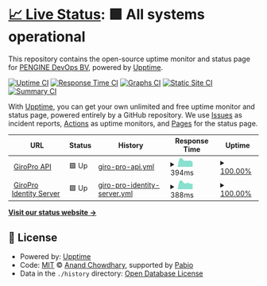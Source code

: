 # [📈 Live Status](https://PENGINE-COM.github.io/upptime): <!--live status--> **🟩 All systems operational**

This repository contains the open-source uptime monitor and status page for [PENGINE DevOps BV](www.pengine.com), powered by [Upptime](https://github.com/upptime/upptime).

[![Uptime CI](https://github.com/PENGINE-COM/upptime/workflows/Uptime%20CI/badge.svg)](https://github.com/PENGINE-COM/upptime/actions?query=workflow%3A%22Uptime+CI%22)
[![Response Time CI](https://github.com/PENGINE-COM/upptime/workflows/Response%20Time%20CI/badge.svg)](https://github.com/PENGINE-COM/upptime/actions?query=workflow%3A%22Response+Time+CI%22)
[![Graphs CI](https://github.com/PENGINE-COM/upptime/workflows/Graphs%20CI/badge.svg)](https://github.com/PENGINE-COM/upptime/actions?query=workflow%3A%22Graphs+CI%22)
[![Static Site CI](https://github.com/PENGINE-COM/upptime/workflows/Static%20Site%20CI/badge.svg)](https://github.com/PENGINE-COM/upptime/actions?query=workflow%3A%22Static+Site+CI%22)
[![Summary CI](https://github.com/PENGINE-COM/upptime/workflows/Summary%20CI/badge.svg)](https://github.com/PENGINE-COM/upptime/actions?query=workflow%3A%22Summary+CI%22)

With [Upptime](https://upptime.js.org), you can get your own unlimited and free uptime monitor and status page, powered entirely by a GitHub repository. We use [Issues](https://github.com/PENGINE-COM/upptime/issues) as incident reports, [Actions](https://github.com/PENGINE-COM/upptime/actions) as uptime monitors, and [Pages](https://PENGINE-COM.github.io/upptime) for the status page.

<!--start: status pages-->
<!-- This summary is generated by Upptime (https://github.com/upptime/upptime) -->
<!-- Do not edit this manually, your changes will be overwritten -->
<!-- prettier-ignore -->
| URL | Status | History | Response Time | Uptime |
| --- | ------ | ------- | ------------- | ------ |
| <img alt="" src="https://icons.duckduckgo.com/ip3/api.giropro.pengine.com.ico" height="13"> [GiroPro API](https://api.giropro.pengine.com/hc) | 🟩 Up | [giro-pro-api.yml](https://github.com/PENGINE-COM/upptime/commits/HEAD/history/giro-pro-api.yml) | <details><summary><img alt="Response time graph" src="./graphs/giro-pro-api/response-time-week.png" height="20"> 394ms</summary><br><a href="https://status.giropro.pengine.com/history/giro-pro-api"><img alt="Response time 431" src="https://img.shields.io/endpoint?url=https%3A%2F%2Fraw.githubusercontent.com%2FPENGINE-COM%2Fupptime%2FHEAD%2Fapi%2Fgiro-pro-api%2Fresponse-time.json"></a><br><a href="https://status.giropro.pengine.com/history/giro-pro-api"><img alt="24-hour response time 513" src="https://img.shields.io/endpoint?url=https%3A%2F%2Fraw.githubusercontent.com%2FPENGINE-COM%2Fupptime%2FHEAD%2Fapi%2Fgiro-pro-api%2Fresponse-time-day.json"></a><br><a href="https://status.giropro.pengine.com/history/giro-pro-api"><img alt="7-day response time 394" src="https://img.shields.io/endpoint?url=https%3A%2F%2Fraw.githubusercontent.com%2FPENGINE-COM%2Fupptime%2FHEAD%2Fapi%2Fgiro-pro-api%2Fresponse-time-week.json"></a><br><a href="https://status.giropro.pengine.com/history/giro-pro-api"><img alt="30-day response time 426" src="https://img.shields.io/endpoint?url=https%3A%2F%2Fraw.githubusercontent.com%2FPENGINE-COM%2Fupptime%2FHEAD%2Fapi%2Fgiro-pro-api%2Fresponse-time-month.json"></a><br><a href="https://status.giropro.pengine.com/history/giro-pro-api"><img alt="1-year response time 431" src="https://img.shields.io/endpoint?url=https%3A%2F%2Fraw.githubusercontent.com%2FPENGINE-COM%2Fupptime%2FHEAD%2Fapi%2Fgiro-pro-api%2Fresponse-time-year.json"></a></details> | <details><summary><a href="https://status.giropro.pengine.com/history/giro-pro-api">100.00%</a></summary><a href="https://status.giropro.pengine.com/history/giro-pro-api"><img alt="All-time uptime 100.00%" src="https://img.shields.io/endpoint?url=https%3A%2F%2Fraw.githubusercontent.com%2FPENGINE-COM%2Fupptime%2FHEAD%2Fapi%2Fgiro-pro-api%2Fuptime.json"></a><br><a href="https://status.giropro.pengine.com/history/giro-pro-api"><img alt="24-hour uptime 100.00%" src="https://img.shields.io/endpoint?url=https%3A%2F%2Fraw.githubusercontent.com%2FPENGINE-COM%2Fupptime%2FHEAD%2Fapi%2Fgiro-pro-api%2Fuptime-day.json"></a><br><a href="https://status.giropro.pengine.com/history/giro-pro-api"><img alt="7-day uptime 100.00%" src="https://img.shields.io/endpoint?url=https%3A%2F%2Fraw.githubusercontent.com%2FPENGINE-COM%2Fupptime%2FHEAD%2Fapi%2Fgiro-pro-api%2Fuptime-week.json"></a><br><a href="https://status.giropro.pengine.com/history/giro-pro-api"><img alt="30-day uptime 100.00%" src="https://img.shields.io/endpoint?url=https%3A%2F%2Fraw.githubusercontent.com%2FPENGINE-COM%2Fupptime%2FHEAD%2Fapi%2Fgiro-pro-api%2Fuptime-month.json"></a><br><a href="https://status.giropro.pengine.com/history/giro-pro-api"><img alt="1-year uptime 100.00%" src="https://img.shields.io/endpoint?url=https%3A%2F%2Fraw.githubusercontent.com%2FPENGINE-COM%2Fupptime%2FHEAD%2Fapi%2Fgiro-pro-api%2Fuptime-year.json"></a></details>
| <img alt="" src="https://icons.duckduckgo.com/ip3/ids.giropro.pengine.com.ico" height="13"> [GiroPro Identity Server](https://ids.giropro.pengine.com/hc) | 🟩 Up | [giro-pro-identity-server.yml](https://github.com/PENGINE-COM/upptime/commits/HEAD/history/giro-pro-identity-server.yml) | <details><summary><img alt="Response time graph" src="./graphs/giro-pro-identity-server/response-time-week.png" height="20"> 388ms</summary><br><a href="https://status.giropro.pengine.com/history/giro-pro-identity-server"><img alt="Response time 437" src="https://img.shields.io/endpoint?url=https%3A%2F%2Fraw.githubusercontent.com%2FPENGINE-COM%2Fupptime%2FHEAD%2Fapi%2Fgiro-pro-identity-server%2Fresponse-time.json"></a><br><a href="https://status.giropro.pengine.com/history/giro-pro-identity-server"><img alt="24-hour response time 479" src="https://img.shields.io/endpoint?url=https%3A%2F%2Fraw.githubusercontent.com%2FPENGINE-COM%2Fupptime%2FHEAD%2Fapi%2Fgiro-pro-identity-server%2Fresponse-time-day.json"></a><br><a href="https://status.giropro.pengine.com/history/giro-pro-identity-server"><img alt="7-day response time 388" src="https://img.shields.io/endpoint?url=https%3A%2F%2Fraw.githubusercontent.com%2FPENGINE-COM%2Fupptime%2FHEAD%2Fapi%2Fgiro-pro-identity-server%2Fresponse-time-week.json"></a><br><a href="https://status.giropro.pengine.com/history/giro-pro-identity-server"><img alt="30-day response time 419" src="https://img.shields.io/endpoint?url=https%3A%2F%2Fraw.githubusercontent.com%2FPENGINE-COM%2Fupptime%2FHEAD%2Fapi%2Fgiro-pro-identity-server%2Fresponse-time-month.json"></a><br><a href="https://status.giropro.pengine.com/history/giro-pro-identity-server"><img alt="1-year response time 437" src="https://img.shields.io/endpoint?url=https%3A%2F%2Fraw.githubusercontent.com%2FPENGINE-COM%2Fupptime%2FHEAD%2Fapi%2Fgiro-pro-identity-server%2Fresponse-time-year.json"></a></details> | <details><summary><a href="https://status.giropro.pengine.com/history/giro-pro-identity-server">100.00%</a></summary><a href="https://status.giropro.pengine.com/history/giro-pro-identity-server"><img alt="All-time uptime 100.00%" src="https://img.shields.io/endpoint?url=https%3A%2F%2Fraw.githubusercontent.com%2FPENGINE-COM%2Fupptime%2FHEAD%2Fapi%2Fgiro-pro-identity-server%2Fuptime.json"></a><br><a href="https://status.giropro.pengine.com/history/giro-pro-identity-server"><img alt="24-hour uptime 100.00%" src="https://img.shields.io/endpoint?url=https%3A%2F%2Fraw.githubusercontent.com%2FPENGINE-COM%2Fupptime%2FHEAD%2Fapi%2Fgiro-pro-identity-server%2Fuptime-day.json"></a><br><a href="https://status.giropro.pengine.com/history/giro-pro-identity-server"><img alt="7-day uptime 100.00%" src="https://img.shields.io/endpoint?url=https%3A%2F%2Fraw.githubusercontent.com%2FPENGINE-COM%2Fupptime%2FHEAD%2Fapi%2Fgiro-pro-identity-server%2Fuptime-week.json"></a><br><a href="https://status.giropro.pengine.com/history/giro-pro-identity-server"><img alt="30-day uptime 100.00%" src="https://img.shields.io/endpoint?url=https%3A%2F%2Fraw.githubusercontent.com%2FPENGINE-COM%2Fupptime%2FHEAD%2Fapi%2Fgiro-pro-identity-server%2Fuptime-month.json"></a><br><a href="https://status.giropro.pengine.com/history/giro-pro-identity-server"><img alt="1-year uptime 100.00%" src="https://img.shields.io/endpoint?url=https%3A%2F%2Fraw.githubusercontent.com%2FPENGINE-COM%2Fupptime%2FHEAD%2Fapi%2Fgiro-pro-identity-server%2Fuptime-year.json"></a></details>

<!--end: status pages-->

[**Visit our status website →**](https://PENGINE-COM.github.io/upptime)

## 📄 License

- Powered by: [Upptime](https://github.com/upptime/upptime)
- Code: [MIT](./LICENSE) © [Anand Chowdhary](https://anandchowdhary.com), supported by [Pabio](https://pabio.com)
- Data in the `./history` directory: [Open Database License](https://opendatacommons.org/licenses/odbl/1-0/)
